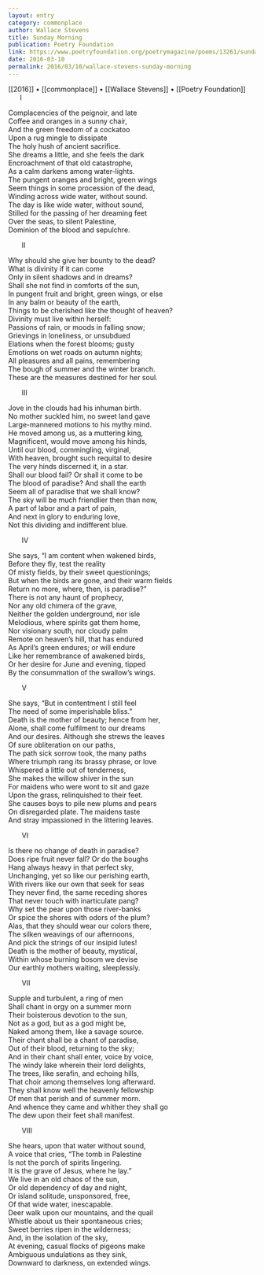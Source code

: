```yaml
---
layout: entry
category: commonplace
author: Wallace Stevens
title: Sunday Morning
publication: Poetry Foundation
link: https://www.poetryfoundation.org/poetrymagazine/poems/13261/sunday-morning
date: 2016-03-10
permalink: 2016/03/10/wallace-stevens-sunday-morning
---
```


[[2016]] • [[commonplace]] • [[Wallace Stevens]] • [[Poetry Foundation]]
 
      I

Complacencies of the peignoir, and late 
<br>Coffee and oranges in a sunny chair, 
<br>And the green freedom of a cockatoo 
<br>Upon a rug mingle to dissipate 
<br>The holy hush of ancient sacrifice. 
<br>She dreams a little, and she feels the dark 
<br>Encroachment of that old catastrophe, 
<br>As a calm darkens among water-lights. 
<br>The pungent oranges and bright, green wings 
<br>Seem things in some procession of the dead, 
<br>Winding across wide water, without sound. 
<br>The day is like wide water, without sound, 
<br>Stilled for the passing of her dreaming feet 
<br>Over the seas, to silent Palestine, 
<br>Dominion of the blood and sepulchre. 


       II

Why should she give her bounty to the dead? 
<br>What is divinity if it can come 
<br>Only in silent shadows and in dreams? 
<br>Shall she not find in comforts of the sun, 
<br>In pungent fruit and bright, green wings, or else 
<br>In any balm or beauty of the earth, 
<br>Things to be cherished like the thought of heaven? 
<br>Divinity must live within herself: 
<br>Passions of rain, or moods in falling snow; 
<br>Grievings in loneliness, or unsubdued 
<br>Elations when the forest blooms; gusty 
<br>Emotions on wet roads on autumn nights; 
<br>All pleasures and all pains, remembering 
<br>The bough of summer and the winter branch. 
<br>These are the measures destined for her soul. 


       III

Jove in the clouds had his inhuman birth. 
<br>No mother suckled him, no sweet land gave 
<br>Large-mannered motions to his mythy mind. 
<br>He moved among us, as a muttering king, 
<br>Magnificent, would move among his hinds, 
<br>Until our blood, commingling, virginal, 
<br>With heaven, brought such requital to desire 
<br>The very hinds discerned it, in a star. 
<br>Shall our blood fail? Or shall it come to be 
<br>The blood of paradise? And shall the earth 
<br>Seem all of paradise that we shall know? 
<br>The sky will be much friendlier then than now, 
<br>A part of labor and a part of pain, 
<br>And next in glory to enduring love, 
<br>Not this dividing and indifferent blue. 


       IV

She says, “I am content when wakened birds, 
<br>Before they fly, test the reality 
<br>Of misty fields, by their sweet questionings; 
<br>But when the birds are gone, and their warm fields 
<br>Return no more, where, then, is paradise?” 
<br>There is not any haunt of prophecy, 
<br>Nor any old chimera of the grave, 
<br>Neither the golden underground, nor isle 
<br>Melodious, where spirits gat them home, 
<br>Nor visionary south, nor cloudy palm 
<br>Remote on heaven’s hill, that has endured 
<br>As April’s green endures; or will endure 
<br>Like her remembrance of awakened birds, 
<br>Or her desire for June and evening, tipped 
<br>By the consummation of the swallow’s wings. 


       V

She says, “But in contentment I still feel 
<br>The need of some imperishable bliss.” 
<br>Death is the mother of beauty; hence from her, 
<br>Alone, shall come fulfilment to our dreams 
<br>And our desires. Although she strews the leaves 
<br>Of sure obliteration on our paths, 
<br>The path sick sorrow took, the many paths 
<br>Where triumph rang its brassy phrase, or love 
<br>Whispered a little out of tenderness, 
<br>She makes the willow shiver in the sun 
<br>For maidens who were wont to sit and gaze 
<br>Upon the grass, relinquished to their feet. 
<br>She causes boys to pile new plums and pears 
<br>On disregarded plate. The maidens taste 
<br>And stray impassioned in the littering leaves. 


       VI

Is there no change of death in paradise? 
<br>Does ripe fruit never fall? Or do the boughs 
<br>Hang always heavy in that perfect sky, 
<br>Unchanging, yet so like our perishing earth, 
<br>With rivers like our own that seek for seas 
<br>They never find, the same receding shores 
<br>That never touch with inarticulate pang? 
<br>Why set the pear upon those river-banks 
<br>Or spice the shores with odors of the plum? 
<br>Alas, that they should wear our colors there, 
<br>The silken weavings of our afternoons, 
<br>And pick the strings of our insipid lutes! 
<br>Death is the mother of beauty, mystical, 
<br>Within whose burning bosom we devise 
<br>Our earthly mothers waiting, sleeplessly. 


       VII

Supple and turbulent, a ring of men 
<br>Shall chant in orgy on a summer morn 
<br>Their boisterous devotion to the sun, 
<br>Not as a god, but as a god might be, 
<br>Naked among them, like a savage source. 
<br>Their chant shall be a chant of paradise, 
<br>Out of their blood, returning to the sky; 
<br>And in their chant shall enter, voice by voice, 
<br>The windy lake wherein their lord delights, 
<br>The trees, like serafin, and echoing hills, 
<br>That choir among themselves long afterward. 
<br>They shall know well the heavenly fellowship 
<br>Of men that perish and of summer morn. 
<br>And whence they came and whither they shall go 
<br>The dew upon their feet shall manifest. 


       VIII

She hears, upon that water without sound, 
<br>A voice that cries, “The tomb in Palestine 
<br>Is not the porch of spirits lingering. 
<br>It is the grave of Jesus, where he lay.” 
<br>We live in an old chaos of the sun, 
<br>Or old dependency of day and night, 
<br>Or island solitude, unsponsored, free, 
<br>Of that wide water, inescapable. 
<br>Deer walk upon our mountains, and the quail 
<br>Whistle about us their spontaneous cries; 
<br>Sweet berries ripen in the wilderness; 
<br>And, in the isolation of the sky, 
<br>At evening, casual flocks of pigeons make 
<br>Ambiguous undulations as they sink, 
<br>Downward to darkness, on extended wings.